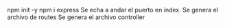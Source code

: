 npm init -y
npm i express
Se echa a andar el puerto en index.
Se genera el archivo de routes
Se genera el archivo controller
